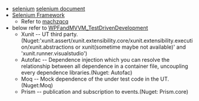 * [selenium](https://github.com/SeleniumHQ/selenium)  [selenium document](http://www.seleniumhq.org/)
* [Selenium Framework](http://www.seleniumframework.com/)
  * Refer to [machzqcq](https://github.com/machzqcq)
* below refer to [WPFandMVVM_TestDrivenDevelopment](https://github.com/Wwawawa/WPFandMVVM_TestDrivenDevelopment_SelfBuilding)
  * Xunit -- UT third party.(Nuget:'xunit.assert/xunit.extensibility.core/xunit.extensibility.execution/xunit.abstractions or xunit(sometime maybe not available)' and 'xunit.runner.visualstudio')
  * Autofac -- Dependence injection which you can resolve the relationship between all dependence in a container file, uncoupling every dependence libraries.(Nuget: Autofac)
  * Moq -- Mock dependence of the under test code in the UT.(Nuget:Moq)
  * Prism -- publication and subscription to events.(Nuget: Prism.core)
